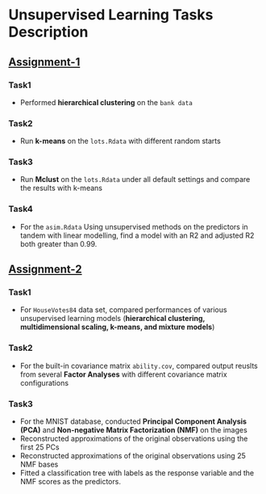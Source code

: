 # Unsupervised Learning Tasks Description
## [Assignment-1](https://github.com/qyzqyz1/Data-Science-Portfolio/tree/master/R%20Projects/R%20-%20Machine%20Learning/Unsupervised%20Learning%20Tasks/Unsupervised%20Learning%20Task1)
### Task1
- Performed **hierarchical clustering** on the `bank data`
### Task2
- Run **k-means** on the `lots.Rdata` with different random starts
### Task3
- Run **Mclust** on the `lots.Rdata` under all default settings and compare the results with k-means
### Task4
- For the `asim.Rdata` Using unsupervised methods on the predictors in tandem with linear modelling, find a model with an R2 and adjusted R2 both greater than 0.99.  


## [Assignment-2](https://github.com/qyzqyz1/Data-Science-Portfolio/tree/master/R%20Projects/R%20-%20Machine%20Learning/Unsupervised%20Learning%20Tasks/Unsupervised%20Learning%20Task2)
### Task1
- For `HouseVotes84` data set, compared performances of various unsupervised learning models (**hierarchical clustering, multidimensional scaling, k-means, and mixture models**)
### Task2
- For the built-in covariance matrix `ability.cov`, compared output reuslts from several **Factor Analyses** with different covariance matrix configurations
### Task3
- For the MNIST database, conducted **Principal Component Analysis (PCA)** and **Non-negative Matrix Factorization (NMF)** on the images
- Reconstructed approximations of the original observations using the first 25 PCs
- Reconstructed approximations of the original observations using 25 NMF bases
- Fitted a classification tree with labels as the response variable and the NMF scores as the predictors.
